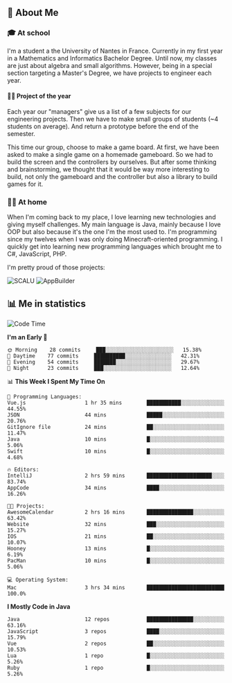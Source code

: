 ## 👀 About Me

### 🎓 At school

I'm a student a the University of Nantes in France. Currently in my first year in a Mathematics and Informatics Bachelor Degree. Until now, my classes are just about algebra and small algorithms. However, being in a special section targeting a Master's Degree, we have projects to engineer each year. 

#### 🔧🔬 Project of the year

Each year our "managers" give us a list of a few subjects for our engineering projects. Then we have to make small groups of students (~4 students on average). And return a prototype before the end of the semester.

This time our group, choose to make a game board. At first, we have been asked to make a single game on a homemade gameboard. So we had to build the screen and the controllers by ourselves. 
But after some thinking and brainstorming, we thought that it would be way more interesting to build, not only the gameboard and the controller but also a library to build games for it.

### 👨‍💻 At home

When I'm coming back to my place, I love learning new technologies and giving myself challenges. My main language is Java, mainly because I love OOP but also because it's the one I'm the most used to. I'm programming since my twelves when I was only doing Minecraft-oriented programming.  I quickly get into learning new programming languages which brought me to C#, JavaScript, PHP. 

I'm pretty proud of those projects:

![SCALU](https://github-readme-stats.vercel.app/api/pin?username=renardfute&repo=SCALU)
![AppBuilder](https://github-readme-stats.vercel.app/api/pin?username=pulsedev2&repo=AppBuilder)

## 📊 Me in statistics
<!--START_SECTION:waka-->
![Code Time](http://img.shields.io/badge/Code%20Time-34%20hrs%2010%20mins-blue)

**I'm an Early 🐤** 

```text
🌞 Morning    28 commits     ███░░░░░░░░░░░░░░░░░░░░░░   15.38% 
🌆 Daytime    77 commits     ██████████░░░░░░░░░░░░░░░   42.31% 
🌃 Evening    54 commits     ███████░░░░░░░░░░░░░░░░░░   29.67% 
🌙 Night      23 commits     ███░░░░░░░░░░░░░░░░░░░░░░   12.64%

```


📊 **This Week I Spent My Time On** 

```text
💬 Programming Languages: 
Vue.js                   1 hr 35 mins        ███████████░░░░░░░░░░░░░░   44.55% 
JSON                     44 mins             █████░░░░░░░░░░░░░░░░░░░░   20.76% 
GitIgnore file           24 mins             ██░░░░░░░░░░░░░░░░░░░░░░░   11.47% 
Java                     10 mins             █░░░░░░░░░░░░░░░░░░░░░░░░   5.06% 
Swift                    10 mins             █░░░░░░░░░░░░░░░░░░░░░░░░   4.68%

🔥 Editors: 
IntelliJ                 2 hrs 59 mins       █████████████████████░░░░   83.74% 
AppCode                  34 mins             ████░░░░░░░░░░░░░░░░░░░░░   16.26%

🐱‍💻 Projects: 
AwesomeCalendar          2 hrs 16 mins       ███████████████░░░░░░░░░░   63.42% 
Website                  32 mins             ███░░░░░░░░░░░░░░░░░░░░░░   15.27% 
IOS                      21 mins             ██░░░░░░░░░░░░░░░░░░░░░░░   10.07% 
Hooney                   13 mins             █░░░░░░░░░░░░░░░░░░░░░░░░   6.19% 
PacMan                   10 mins             █░░░░░░░░░░░░░░░░░░░░░░░░   5.06%

💻 Operating System: 
Mac                      3 hrs 34 mins       █████████████████████████   100.0%

```

**I Mostly Code in Java** 

```text
Java                     12 repos            ███████████████░░░░░░░░░░   63.16% 
JavaScript               3 repos             ████░░░░░░░░░░░░░░░░░░░░░   15.79% 
Vue                      2 repos             ██░░░░░░░░░░░░░░░░░░░░░░░   10.53% 
Lua                      1 repo              █░░░░░░░░░░░░░░░░░░░░░░░░   5.26% 
Ruby                     1 repo              █░░░░░░░░░░░░░░░░░░░░░░░░   5.26%

```



<!--END_SECTION:waka-->
